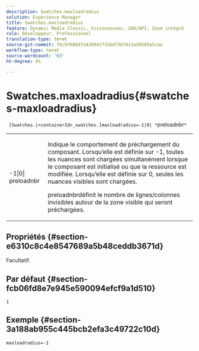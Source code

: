 ```yaml
---
description: Swatches.maxloadradius
solution: Experience Manager
title: Swatches.maxloadradius
feature: Dynamic Media Classic, Visionneuses, SDK/API, Zoom intégré
role: Développeur, Professionnel
translation-type: tm+mt
source-git-commit: f6c97606d7a4209427316d7367013ad9585a5cae
workflow-type: tm+mt
source-wordcount: '63'
ht-degree: 6%

---
```



# Swatches.maxloadradius{#swatches-maxloadradius}

` [Swatches.|<containerId>_swatches.]maxloadradius=-1|0| *`preloadnbr`*`

<table id="table_4A27394B6B4347D69CAC5A59EE0FBC6F"> 
 <tbody> 
  <tr> 
   <td colname="col1"> <p><span class="codeph"> -1|0|<span class="varname"> preloadnbr</span></span> </p> </td> 
   <td colname="col2"> <p> Indique le comportement de préchargement du composant. Lorsqu’elle est définie sur <span class="codeph"> -1</span>, toutes les nuances sont chargées simultanément lorsque le composant est initialisé ou que la ressource est modifiée. Lorsqu’elle est définie sur <span class="codeph"> 0</span>, seules les nuances visibles sont chargées. </p> <p><span class="codeph"> <span class="varname"> </span></span> preloadnbrdéfinit le nombre de lignes/colonnes invisibles autour de la zone visible qui seront préchargées. </p> </td> 
  </tr> 
 </tbody> 
</table>

## Propriétés {#section-e6310c8c4e8547689a5b48ceddb3671d}

Facultatif.

## Par défaut {#section-fcb06fd8e7e945e590094efcf9a1d510}

`1`

## Exemple {#section-3a188ab955c445bcb2efa3c49722c10d}

`maxloadradius=-1`
